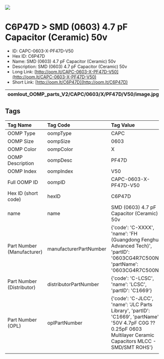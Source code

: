 


  
![][im]
# C6P47D > SMD (0603) 4.7 pF Capacitor (Ceramic) 50v

- ID: CAPC-0603-X-PF47D-V50
- Hex ID: C6P47D
- Name: SMD (0603) 4.7 pF Capacitor (Ceramic) 50v
- Description: SMD (0603) 4.7 pF Capacitor (Ceramic) 50v
- Long Link: [http://oom.lt/CAPC-0603-X-PF47D-V50](http://oom.lt/CAPC-0603-X-PF47D-V50)
- Short Link: [http://oom.lt/C6P47D](http://oom.lt/C6P47D)
  

|oomlout_OOMP_parts_V2/CAPC/0603/X/PF47D/V50/image.jpg||||
| :---: | :---: | :---: | :---: |

## Tags
  

|Tag Name|Tag Code|Tag Value|
| :--- | :--- | :--- |
|OOMP Type|oompType|CAPC|
|OOMP Size|oompSize|0603|
|OOMP Color|oompColor|X|
|OOMP Description|oompDesc|PF47D|
|OOMP Index|oompIndex|V50|
|Full OOMP ID|oompID|CAPC-0603-X-PF47D-V50|
|Hex ID (short code)|hexID|C6P47D|
|name|name|SMD (0603) 4.7 pF Capacitor (Ceramic) 50v|
|Part Number (Manufacturer)|manufacturerPartNumber|{'code': 'C-XXXX', 'name': 'FH (Guangdong Fenghua Advanced Tech)', 'partID': '0603CG4R7C500NT', 'partName': '0603CG4R7C500NT'}|
|Part Number (Distributor)|distributorPartNumber|{'code': 'C-LCSC', 'name': 'LCSC', 'partID': 'C1669'}|
|Part Number (OPL)|oplPartNumber|{'code': 'C-JLCC', 'name': 'JLC Parts Library', 'partID': 'C1669', 'partName': '50V 4.7pF C0G ??0.25pF 0603  Multilayer Ceramic Capacitors MLCC - SMD/SMT ROHS'}|
||||



[im]: CAPC/0603/X/PF47D/V50/image_450.jpg
